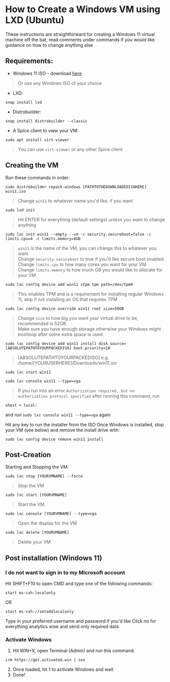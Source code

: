 # How to Create a Windows VM using LXD (Ubuntu)

These instructions are straightforward for creating a Windows 11 virtual machine off the bat, read comments under commands if you would like guidance on how to change anything else

## Requirements:
- Windows 11 ISO - download [here](https://www.microsoft.com/en-us/software-download/windows11)
> Or use any Windows ISO of your choice

- LXD: 
```
snap install lxd
```

- Distrobuilder: 
```
snap install distrobuilder --classic
```

- A Spice client to view your VM:
```
sudo apt install virt-viewer
```
> You can use `virt-viewer` or any other Spice client

## Creating the VM
Run these commands in order:
```
sudo distrobuilder repack-windows [PATHTOTHEDOWNLOADEDISOHERE] win11.iso
```
> Change `win11` to whatever name you'd like, if you want

```
sudo lxd init
```
> Hit ENTER for everything (default settings) unless you want to change anything

```
sudo lxc init win11 --empty --vm -c security.secureboot=false -c limits.cpu=4 -c limits.memory=8GB
```
> `win11` is the name of the VM, you can change this to whatever you want <br/>
Change `security.secureboot` to true if you'd like secure boot enabled <br/>
Change `limits.cpu` to how many cores you want for your VM <br/>
Change `limits.memory` to how much GB you would like to allocate for your VM <br/>

```
sudo lxc config device add win11 vtpm tpm path=/dev/tpm0
```
> This enables TPM and is a requirement for installing regular Windows 11, skip if not installing an OS that requires TPM

```
sudo lxc config device override win11 root size=50GB
```
> Change `size` to how big you want your virtual drive to be, recommended is 52GB <br/>
Make sure you have enough storage otherwise your Windows might bootloop after some extra space is used

```
sudo lxc config device add win11 install disk source=[ABSOLUTEPATHTOYOURPACKEDISO] boot.priority=10
```
> [ABSOLUTEPATHTOYOURPACKEDISO] e.g. /home/[YOURUSERHERE]/Downloads/win11.iso

```
sudo lxc start win11
```

```
sudo lxc console win11 --type=vga
```
> If you run into an error `Authorization required, but no authorization protocol specified` after running this command, run
```
xhost + local:
```
and run `sudo lxc console win11 --type=vga` again

Hit any key to run the installer from the ISO
Once Windows is installed, stop your VM (see below) and remove the install drive with:
```
sudo lxc config device remove win11 install
```

## Post-Creation
Starting and Stopping the VM:
```
sudo lxc stop [YOURVMNAME] --force
```
> Stop the VM

```
sudo lxc start [YOURVMNAME]
```
> Start the VM

```
sudo lxc console [YOURVMNAME] --type=vga
```
> Open the display for the VM

```
sudo lxc delete [YOURVMNAME]
```
> Delete your VM

## Post installation (Windows 11)
### I do not want to sign in to my Microsoft account
Hit SHIFT+F10 to open CMD and type one of the following commands:
```
start ms-cxh:localonly​
```
OR
```
start ms-cxh://setaddlocalonly​
```
Type in your preferred username and password if you'd like
Click no for everything analytics wise and send only required data

### Activate Windows
1. Hit WIN+X, open Terminal (Admin) and run this command:
```
irm https://get.activated.win | iex
```
2. Once loaded, hit 1 to activate Windows and wait
3. Done!

